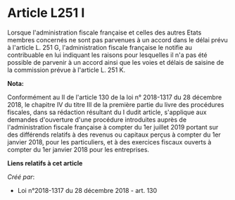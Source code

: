 # Article L251 I

Lorsque l'administration fiscale française et celles des autres Etats membres concernés ne sont pas parvenues à un accord
dans le délai prévu à l'article L. 251 G, l'administration fiscale française le notifie au contribuable en lui indiquant les
raisons pour lesquelles il n'a pas été possible de parvenir à un accord ainsi que les voies et délais de saisine de la
commission prévue à l'article L. 251 K.

**Nota:**

Conformément au II de l'article 130 de la loi n° 2018-1317 du 28 décembre 2018, le chapitre IV du titre III de la première
partie du livre des procédures fiscales, dans sa rédaction résultant du I dudit article, s'applique aux demandes d'ouverture
d'une procédure introduites auprès de l'administration fiscale française à compter du 1er juillet 2019 portant sur des
différends relatifs à des revenus ou capitaux perçus à compter du 1er janvier 2018, pour les particuliers, et à des exercices
fiscaux ouverts à compter du 1er janvier 2018 pour les entreprises.

**Liens relatifs à cet article**

_Créé par_:

  - Loi n°2018-1317 du 28 décembre 2018 - art. 130
